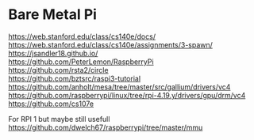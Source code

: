 Bare Metal Pi
=============
https://web.stanford.edu/class/cs140e/docs/<br/>
https://web.stanford.edu/class/cs140e/assignments/3-spawn/<br/>
https://jsandler18.github.io/<br/>
https://github.com/PeterLemon/RaspberryPi<br/>
https://github.com/rsta2/circle<br/>
https://github.com/bztsrc/raspi3-tutorial<br/>
https://github.com/anholt/mesa/tree/master/src/gallium/drivers/vc4<br/>
https://github.com/raspberrypi/linux/tree/rpi-4.19.y/drivers/gpu/drm/vc4<br/>
https://github.com/cs107e<br/>


For RPI 1 but maybe still usefull<br/>
https://github.com/dwelch67/raspberrypi/tree/master/mmu<br/>

